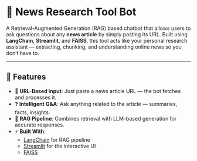 # 📰 News Research Tool Bot

A Retrieval-Augmented Generation (RAG) based chatbot that allows users to ask questions about any **news article** by simply pasting its URL. Built using **LangChain**, **Streamlit**, and **FAISS**, this tool acts like your personal research assistant — extracting, chunking, and understanding online news so you don’t have to.

---

## 🚀 Features

- 🔗 **URL-Based Input**: Just paste a news article URL — the bot fetches and processes it.
- ❓ **Intelligent Q&A**: Ask anything related to the article — summaries, facts, insights.
- 🧠 **RAG Pipeline**: Combines retrieval with LLM-based generation for accurate responses.
- ⚡ **Built With**:
  - [LangChain](https://python.langchain.com/) for RAG pipeline
  - [Streamlit](https://streamlit.io/) for the interactive UI
  - [FAISS](https://github.com/facebo)
